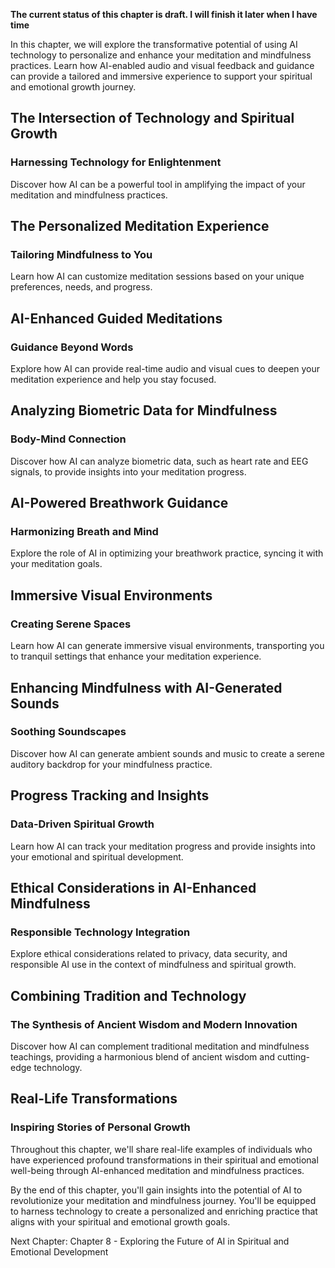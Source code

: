 **The current status of this chapter is draft. I will finish it later when I have time**

In this chapter, we will explore the transformative potential of using AI technology to personalize and enhance your meditation and mindfulness practices. Learn how AI-enabled audio and visual feedback and guidance can provide a tailored and immersive experience to support your spiritual and emotional growth journey.

The Intersection of Technology and Spiritual Growth
---------------------------------------------------

### **Harnessing Technology for Enlightenment**

Discover how AI can be a powerful tool in amplifying the impact of your meditation and mindfulness practices.

The Personalized Meditation Experience
--------------------------------------

### **Tailoring Mindfulness to You**

Learn how AI can customize meditation sessions based on your unique preferences, needs, and progress.

AI-Enhanced Guided Meditations
------------------------------

### **Guidance Beyond Words**

Explore how AI can provide real-time audio and visual cues to deepen your meditation experience and help you stay focused.

Analyzing Biometric Data for Mindfulness
----------------------------------------

### **Body-Mind Connection**

Discover how AI can analyze biometric data, such as heart rate and EEG signals, to provide insights into your meditation progress.

AI-Powered Breathwork Guidance
------------------------------

### **Harmonizing Breath and Mind**

Explore the role of AI in optimizing your breathwork practice, syncing it with your meditation goals.

Immersive Visual Environments
-----------------------------

### **Creating Serene Spaces**

Learn how AI can generate immersive visual environments, transporting you to tranquil settings that enhance your meditation experience.

Enhancing Mindfulness with AI-Generated Sounds
----------------------------------------------

### **Soothing Soundscapes**

Discover how AI can generate ambient sounds and music to create a serene auditory backdrop for your mindfulness practice.

Progress Tracking and Insights
------------------------------

### **Data-Driven Spiritual Growth**

Learn how AI can track your meditation progress and provide insights into your emotional and spiritual development.

Ethical Considerations in AI-Enhanced Mindfulness
-------------------------------------------------

### **Responsible Technology Integration**

Explore ethical considerations related to privacy, data security, and responsible AI use in the context of mindfulness and spiritual growth.

Combining Tradition and Technology
----------------------------------

### **The Synthesis of Ancient Wisdom and Modern Innovation**

Discover how AI can complement traditional meditation and mindfulness teachings, providing a harmonious blend of ancient wisdom and cutting-edge technology.

Real-Life Transformations
-------------------------

### **Inspiring Stories of Personal Growth**

Throughout this chapter, we'll share real-life examples of individuals who have experienced profound transformations in their spiritual and emotional well-being through AI-enhanced meditation and mindfulness practices.

By the end of this chapter, you'll gain insights into the potential of AI to revolutionize your meditation and mindfulness journey. You'll be equipped to harness technology to create a personalized and enriching practice that aligns with your spiritual and emotional growth goals.

Next Chapter: Chapter 8 - Exploring the Future of AI in Spiritual and Emotional Development

